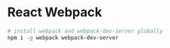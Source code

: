 # React Webpack

```bash
# install webpack and webpack-dev-server globally
npm i -g webpack webpack-dev-server
```


